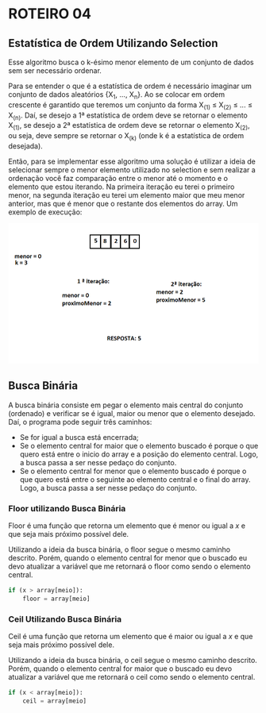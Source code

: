 # ROTEIRO 04

## Estatística de Ordem Utilizando Selection

Esse algoritmo busca o k-ésimo menor elemento de um conjunto de dados sem ser necessário ordenar.


Para se entender o que é a estatística de ordem é necessário imaginar um conjunto de dados aleatórios {X<sub>1</sub>, ..., X<sub>n</sub>}. Ao se colocar em ordem crescente é garantido que teremos um conjunto da forma X<sub>(1)</sub> &le; X<sub>(2)</sub> &le; ... &le;	X<sub>(n)</sub>. Daí, se desejo a 1ª estatística de ordem deve se retornar o elemento X<sub>(1)</sub>, se desejo a 2ª estatística de ordem deve se retornar o elemento X<sub>(2)</sub>, ou seja, deve sempre se retornar o X<sub>(k)</sub> (onde k é a estatística de ordem desejada).

Então, para se implementar esse algoritmo uma solução é utilizar a ideia de selecionar sempre o menor elemento utilizado no selection e sem realizar a ordenação você faz comparação entre o menor até o momento e o elemento que estou iterando. Na primeira iteração eu terei o primeiro menor, na segunda iteração eu terei um elemento maior que meu menor anterior, mas que é menor que o restante dos elementos do array.
Um exemplo de execução:

<p align="center">
<img src="img/order.png"/>
</p>

## Busca Binária

A busca binária consiste em pegar o elemento mais central do conjunto (ordenado) e verificar se é igual, maior ou menor que o elemento desejado. Daí, o programa pode seguir três caminhos: 
* Se for igual a busca está encerrada;
* Se o elemento central for maior que o elemento buscado é porque o que quero está entre o inicio do array e a posição do elemento central. Logo, a busca passa a ser nesse pedaço do conjunto.
* Se o elemento central for menor que o elemento buscado é porque o que quero está entre o seguinte ao elemento central e o final do array. Logo, a busca passa a ser nesse pedaço do conjunto.

### Floor utilizando Busca Binária

Floor é uma função que retorna um elemento que é menor ou igual a _x_ e que seja mais próximo possível dele. 

Utilizando a ideia da busca binária, o floor segue o mesmo caminho descrito. Porém, quando o elemento central for menor que o buscado eu devo atualizar a variável que me retornará o floor como sendo o elemento central.

```python
if (x > array[meio]):
    floor = array[meio]
```

### Ceil Utilizando Busca Binária

Ceil é uma função que retorna um elemento que é maior ou igual a _x_ e que seja mais próximo possível dele.

Utilizando a ideia da busca binária, o ceil segue o mesmo caminho descrito. Porém, quando o elemento central for maior que o buscado eu devo atualizar a variável que me retornará o ceil como sendo o elemento central.

```python
if (x < array[meio]):
    ceil = array[meio]
```
